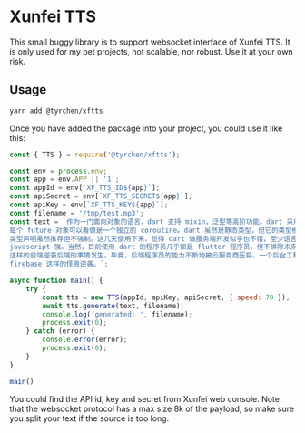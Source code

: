 # Xunfei TTS

This small buggy library is to support websocket interface of Xunfei TTS. It is only used for my pet projects, not scalable, nor robust. Use it at your own risk.

## Usage

```bash
yarn add @tyrchen/xftts
```

Once you have added the package into your project, you could use it like this:

```js
const { TTS } = require('@tyrchen/xftts');

const env = process.env;
const app = env.APP || '1';
const appId = env[`XF_TTS_ID${app}`];
const apiSecret = env[`XF_TTS_SECRET${app}`];
const apiKey = env[`XF_TTS_KEY${app}`];
const filename = '/tmp/test.mp3';
const text = `作为一门面向对象的语言，dart 支持 mixin，泛型等高阶功能。dart 采用了 async/await 的并发模型，
每个 future 对象可以看做是一个独立的 coroutine。dart 虽然是静态类型，但它的类型模式和 TypeScript 很类似，
类型声明虽然推荐但不强制。这几天使用下来，觉得 dart 做服务端开发似乎也不错，至少语言的表达能力要比 nodejs 背后的
javascript 强。当然，目前使用 dart 的程序员几乎都是 flutter 程序员，但不排除未来会有类似 javascript -> nodejs
这样的前端逆袭后端的事情发生。毕竟，后端程序员的能力不断地被云服务商压扁，一个后台工程师辛辛苦苦攒的服务端代码，分分钟被
firebase 这样的怪兽逆袭。`;

async function main() {
    try {
        const tts = new TTS(appId, apiKey, apiSecret, { speed: 70 });
        await tts.generate(text, filename);
        console.log('generated: ', filename);
        process.exit(0);
    } catch (error) {
        console.error(error);
        process.exit(0);
    }
}

main()
```

You could find the API id, key and secret from Xunfei web console. Note that the websocket protocol has a max size 8k of the payload, so make sure you split your text if the source is too long.
